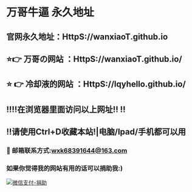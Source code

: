 # 万哥牛逼 永久地址
## 官网永久地址：HttpS://wanxiaoT.github.io
## ⭐️👉 万哥の网站 ：HttpS://wanxiaoT.github.io/
## ⭐ 👉 冷却液的网站 ：HttpS://lqyhello.github.io/
## ‼️‼️在浏览器里面访问以上网址‼️  ‼️
## ‼️请使用Ctrl+D收藏本站!|电脑/Ipad/手机都可以用
### 📧 邮箱联系方式:wxk68391644@163.com 
### 如果你觉得我的网站有用的话可以捐助我:)
[![微信支付-捐助](https://wanxiaot.github.io/tupian/wxzf.png "微信支付-捐助")](https://wanxiaot.github.io/tupian/wxzf.png "微信支付-捐助")
